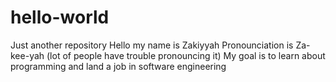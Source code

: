 # hello-world
Just another repository
Hello my name is Zakiyyah
Pronounciation is Za-kee-yah (lot of people have trouble pronouncing it)
My goal is to learn about programming and land a job in software engineering 
